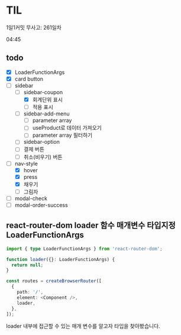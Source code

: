 # TIL

1일1커밋 무사고: 261일차

04:45

## todo

- [x] LoaderFunctionArgs
- [x] card button
- [ ] sidebar
  - [ ] sidebar-coupon
    - [x] 회계단위 표시
    - [ ] 적용 표시
  - [ ] sidebar-add-menu
    - [ ] parameter array
    - [ ] useProduct로 데이터 가져오기
    - [ ] parameter array 필터하기
  - [ ] sidebar-option
  - [ ] 결제 버튼
  - [ ] 취소(비우기) 버튼
- [ ] nav-style
  - [x] hover
  - [x] press
  - [x] 채우기
  - [ ] 그림자
- [ ] modal-check
- [ ] modal-order-success

## react-router-dom loader 함수 매개변수 타입지정 LoaderFunctionArgs

```ts
import { type LoaderFunctionArgs } from 'react-router-dom';

function loader({}: LoaderFunctionArgs) {
  return null;
}

const routes = createBrowserRouter([
  {
    path: '/',
    element: <Component />,
    loader,
  },
]);
```

loader 내부에 접근할 수 있는 매개 변수를 알고자 타입을 찾아봤습니다.
